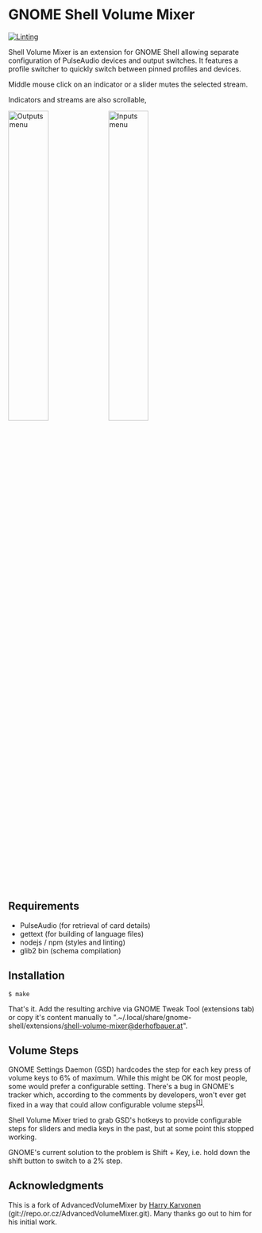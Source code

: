 GNOME Shell Volume Mixer
========================

[![Linting](https://github.com/aleho/gnome-shell-volume-mixer/actions/workflows/linting.yml/badge.svg)](https://github.com/aleho/gnome-shell-volume-mixer/actions/workflows/linting.yml)

Shell Volume Mixer is an extension for GNOME Shell allowing separate
configuration of PulseAudio devices and output switches. It features a profile
switcher to quickly switch between pinned profiles and devices.

Middle mouse click on an indicator or a slider mutes the selected stream.

Indicators and streams are also scrollable,


<img src="/screenshot_1.png" alt="Outputs menu" width="40%"><img alt="Inputs menu" src="/screenshot_2.png" width="40%">


Requirements
------------

- PulseAudio (for retrieval of card details)
- gettext (for building of language files)
- nodejs / npm (styles and linting)
- glib2 bin (schema compilation)


Installation
------------

```
$ make
```

That's it. Add the resulting archive via GNOME Tweak Tool (extensions tab) or
copy it's content manually to
".~/.local/share/gnome-shell/extensions/shell-volume-mixer@derhofbauer.at".


Volume Steps
------------


GNOME Settings Daemon (GSD) hardcodes the step for each key press of volume keys
to 6% of maximum. While this might be OK for most people, some would prefer a
configurable setting. There's a bug in GNOME's tracker which, according to the
comments by developers, won't ever get fixed in a way that could allow
configurable volume
steps<sup>[[1]](https://bugzilla.gnome.org/show_bug.cgi?id=650371)</sup>.

Shell Volume Mixer tried to grab GSD's hotkeys to provide configurable steps
for sliders and media keys in the past, but at some point this stopped working.

GNOME's current solution to the problem is Shift + Key, i.e. hold down the shift
button to switch to a 2% step.


Acknowledgments
---------------

This is a fork of AdvancedVolumeMixer by [Harry Karvonen](https://github.com/Hatell)
(git://repo.or.cz/AdvancedVolumeMixer.git).
Many thanks go out to him for his initial work.
